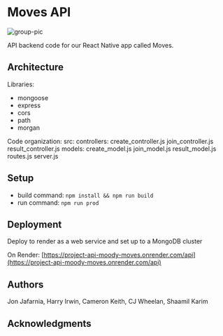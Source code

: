 # Moves API

![group-pic](https://github.com/dartmouth-cs52-24s/project-api-moody-moves/assets/54900426/2ecee687-4d1f-45b6-86d6-98f3c042c8a5)

API backend code for our React Native app called Moves.

## Architecture

Libraries:
- mongoose
- express
- cors
- path
- morgan

Code organization:
src:
      controllers:
            create_controller.js
            join_controller.js
            result_controller.js
      models:
            create_model.js
            join_model.js
            result_model.js
      routes.js
      server.js

## Setup

* build command:  `npm install && npm run build`
* run command:  `npm run prod`

## Deployment

Deploy to render as a web service and set up to a MongoDB cluster

On Render: [https://project-api-moody-moves.onrender.com/api](https://project-api-moody-moves.onrender.com/api)

## Authors

Jon Jafarnia, Harry Irwin, Cameron Keith, CJ Wheelan, Shaamil Karim

## Acknowledgments
